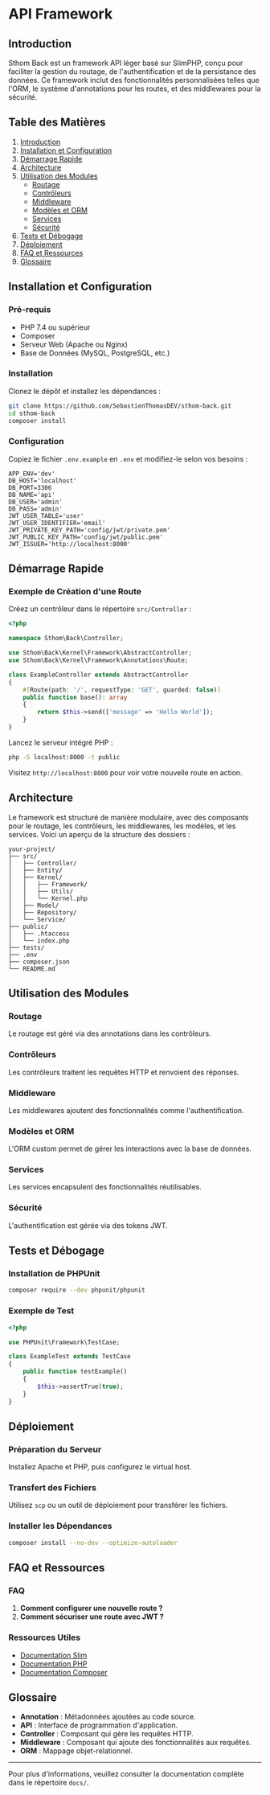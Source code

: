 

# API Framework

## Introduction

Sthom Back est un framework API léger basé sur SlimPHP, conçu pour faciliter la gestion du routage, de l'authentification et de la persistance des données. Ce framework inclut des fonctionnalités personnalisées telles que l'ORM, le système d'annotations pour les routes, et des middlewares pour la sécurité.

## Table des Matières

1. [Introduction](#introduction)
2. [Installation et Configuration](#installation-et-configuration)
3. [Démarrage Rapide](#démarrage-rapide)
4. [Architecture](#architecture)
5. [Utilisation des Modules](#utilisation-des-modules)
   - [Routage](#routage)
   - [Contrôleurs](#contrôleurs)
   - [Middleware](#middleware)
   - [Modèles et ORM](#modèles-et-orm)
   - [Services](#services)
   - [Sécurité](#sécurité)
6. [Tests et Débogage](#tests-et-débogage)
7. [Déploiement](#déploiement)
8. [FAQ et Ressources](#faq-et-ressources)
9. [Glossaire](#glossaire)

## Installation et Configuration

### Pré-requis

- PHP 7.4 ou supérieur
- Composer
- Serveur Web (Apache ou Nginx)
- Base de Données (MySQL, PostgreSQL, etc.)

### Installation

Clonez le dépôt et installez les dépendances :

```bash
git clone https://github.com/SebastienThomasDEV/sthom-back.git
cd sthom-back
composer install
```

### Configuration

Copiez le fichier `.env.example` en `.env` et modifiez-le selon vos besoins :

```env
APP_ENV='dev'
DB_HOST='localhost'
DB_PORT=3306
DB_NAME='api'
DB_USER='admin'
DB_PASS='admin'
JWT_USER_TABLE='user'
JWT_USER_IDENTIFIER='email'
JWT_PRIVATE_KEY_PATH='config/jwt/private.pem'
JWT_PUBLIC_KEY_PATH='config/jwt/public.pem'
JWT_ISSUER='http://localhost:8000'
```

## Démarrage Rapide

### Exemple de Création d'une Route

Créez un contrôleur dans le répertoire `src/Controller` :

```php
<?php

namespace Sthom\Back\Controller;

use Sthom\Back\Kernel\Framework\AbstractController;
use Sthom\Back\Kernel\Framework\Annotations\Route;

class ExampleController extends AbstractController
{
    #[Route(path: '/', requestType: 'GET', guarded: false)]
    public function base(): array
    {
        return $this->send(['message' => 'Hello World']);
    }
}
```

Lancez le serveur intégré PHP :

```bash
php -S localhost:8000 -t public
```

Visitez `http://localhost:8000` pour voir votre nouvelle route en action.

## Architecture

Le framework est structuré de manière modulaire, avec des composants pour le routage, les contrôleurs, les middlewares, les modèles, et les services. Voici un aperçu de la structure des dossiers :

```
your-project/
├── src/
│   ├── Controller/
│   ├── Entity/
│   ├── Kernel/
│   │   ├── Framework/
│   │   ├── Utils/
│   │   └── Kernel.php
│   ├── Model/
│   ├── Repository/
│   └── Service/
├── public/
│   ├── .htaccess
│   └── index.php
├── tests/
├── .env
├── composer.json
└── README.md
```

## Utilisation des Modules

### Routage

Le routage est géré via des annotations dans les contrôleurs.

### Contrôleurs

Les contrôleurs traitent les requêtes HTTP et renvoient des réponses.

### Middleware

Les middlewares ajoutent des fonctionnalités comme l'authentification.

### Modèles et ORM

L'ORM custom permet de gérer les interactions avec la base de données.

### Services

Les services encapsulent des fonctionnalités réutilisables.

### Sécurité

L'authentification est gérée via des tokens JWT.

## Tests et Débogage

### Installation de PHPUnit

```bash
composer require --dev phpunit/phpunit
```

### Exemple de Test

```php
<?php

use PHPUnit\Framework\TestCase;

class ExampleTest extends TestCase
{
    public function testExample()
    {
        $this->assertTrue(true);
    }
}
```

## Déploiement

### Préparation du Serveur

Installez Apache et PHP, puis configurez le virtual host.

### Transfert des Fichiers

Utilisez `scp` ou un outil de déploiement pour transférer les fichiers.

### Installer les Dépendances

```bash
composer install --no-dev --optimize-autoloader
```

## FAQ et Ressources

### FAQ

1. **Comment configurer une nouvelle route ?**
2. **Comment sécuriser une route avec JWT ?**

### Ressources Utiles

- [Documentation Slim](https://www.slimframework.com/docs/v4/)
- [Documentation PHP](https://www.php.net/docs.php)
- [Documentation Composer](https://getcomposer.org/doc/)

## Glossaire

- **Annotation** : Métadonnées ajoutées au code source.
- **API** : Interface de programmation d'application.
- **Controller** : Composant qui gère les requêtes HTTP.
- **Middleware** : Composant qui ajoute des fonctionnalités aux requêtes.
- **ORM** : Mappage objet-relationnel.

---

Pour plus d'informations, veuillez consulter la documentation complète dans le répertoire `docs/`.
